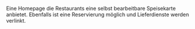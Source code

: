 Eine Homepage die Restaurants eine selbst bearbeitbare Speisekarte anbietet.
Ebenfalls ist eine Reservierung möglich und Lieferdienste werden verlinkt.


